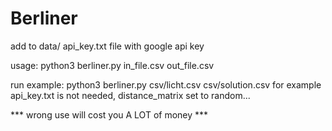 # Berliner

add to data/ api_key.txt file with google api key

usage: python3 berliner.py in_file.csv out_file.csv

run example: python3 berliner.py csv/licht.csv csv/solution.csv
for example api_key.txt is not needed, distance_matrix set to random...

*** wrong use will cost you A LOT of money ***
